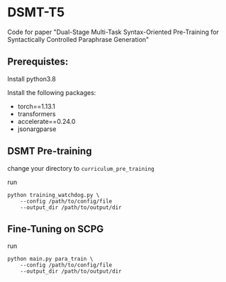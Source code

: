 # DSMT-T5

Code for paper "Dual-Stage Multi-Task Syntax-Oriented Pre-Training for Syntactically Controlled Paraphrase Generation"

## Prerequistes:

Install python3.8

Install the following packages:


  - torch==1.13.1
  - transformers
  - accelerate==0.24.0
  - jsonargparse

## DSMT Pre-training

change your directory to `curriculum_pre_training`

run

```
python training_watchdog.py \
    --config /path/to/config/file
    --output_dir /path/to/output/dir
```

## Fine-Tuning on SCPG

run

```
python main.py para_train \
    --config /path/to/config/file
    --output_dir /path/to/output/dir
```
